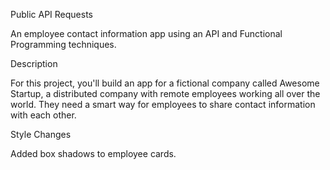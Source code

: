 Public API Requests

An employee contact information app using an API and Functional Programming techniques.

Description

For this project, you'll build an app for a fictional company called Awesome Startup, a distributed company with remote employees working all over the world. They need a smart way for employees to share contact information with each other.

Style Changes

Added box shadows to employee cards.